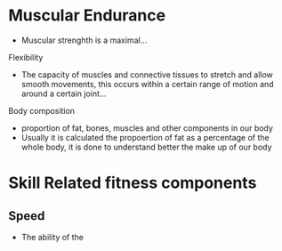 # Muscular Endurance
- Muscular strenghth is a maximal...


Flexibility
- The capacity of muscles and connective tissues to stretch and allow smooth movements, this occurs within a certain range of motion and around a certain joint...

Body composition
- proportion of fat, bones, muscles and other components in our body
- Usually it is calculated the propoertion of fat as a percentage of the whole body, it is done to understand better the make up of our body

# Skill Related fitness components
## Speed
- The ability of the 